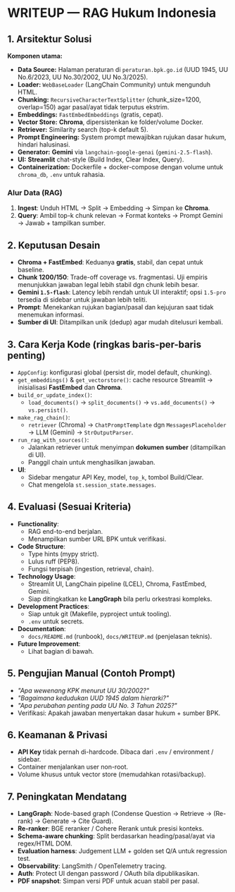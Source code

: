 # WRITEUP — RAG Hukum Indonesia

## 1. Arsitektur Solusi

**Komponen utama:**
- **Data Source:** Halaman peraturan di `peraturan.bpk.go.id` (UUD 1945, UU No.6/2023, UU No.30/2002, UU No.3/2025).
- **Loader:** `WebBaseLoader` (LangChain Community) untuk mengunduh HTML.
- **Chunking:** `RecursiveCharacterTextSplitter` (chunk_size=1200, overlap=150) agar pasal/ayat tidak terputus ekstrim.
- **Embeddings:** `FastEmbedEmbeddings` (gratis, cepat).
- **Vector Store:** **Chroma**, dipersistenkan ke folder/volume Docker.
- **Retriever:** Similarity search (top-k default 5).
- **Prompt Engineering:** System prompt mewajibkan rujukan dasar hukum, hindari halusinasi.
- **Generator:** **Gemini** via `langchain-google-genai` (`gemini-2.5-flash`).
- **UI:** **Streamlit** chat-style (Build Index, Clear Index, Query).
- **Containerization:** Dockerfile + docker-compose dengan volume untuk `chroma_db`, `.env` untuk rahasia.

### Alur Data (RAG)
1. **Ingest**: Unduh HTML → Split → Embedding → Simpan ke **Chroma**.
2. **Query**: Ambil top-k chunk relevan → Format konteks → Prompt Gemini → Jawab + tampilkan sumber.

## 2. Keputusan Desain

- **Chroma + FastEmbed**: Keduanya **gratis**, stabil, dan cepat untuk baseline.
- **Chunk 1200/150**: Trade-off coverage vs. fragmentasi. Uji empiris menunjukkan jawaban legal lebih stabil dgn chunk lebih besar.
- **Gemini `1.5-flash`**: Latency lebih rendah untuk UI interaktif; opsi `1.5-pro` tersedia di sidebar untuk jawaban lebih teliti.
- **Prompt**: Menekankan rujukan bagian/pasal dan kejujuran saat tidak menemukan informasi.
- **Sumber di UI**: Ditampilkan unik (dedup) agar mudah ditelusuri kembali.

## 3. Cara Kerja Kode (ringkas baris-per-baris penting)

- `AppConfig`: konfigurasi global (persist dir, model default, chunking).
- `get_embeddings()` & `get_vectorstore()`: cache resource Streamlit → inisialisasi **FastEmbed** dan **Chroma**.
- `build_or_update_index()`:
  - `load_documents()` → `split_documents()` → `vs.add_documents()` → `vs.persist()`.
- `make_rag_chain()`:
  - `retriever` (Chroma) → `ChatPromptTemplate` dgn `MessagesPlaceholder` → LLM (Gemini) → `StrOutputParser`.
- `run_rag_with_sources()`:
  - Jalankan retriever untuk menyimpan **dokumen sumber** (ditampilkan di UI).
  - Panggil chain untuk menghasilkan jawaban.
- **UI**:
  - Sidebar mengatur API Key, model, `top_k`, tombol Build/Clear.
  - Chat mengelola `st.session_state.messages`.

## 4. Evaluasi (Sesuai Kriteria)

- **Functionality**: 
  - RAG end-to-end berjalan.
  - Menampilkan sumber URL BPK untuk verifikasi.
- **Code Structure**:
  - Type hints (mypy strict).
  - Lulus ruff (PEP8).
  - Fungsi terpisah (ingestion, retrieval, chain).
- **Technology Usage**:
  - Streamlit UI, LangChain pipeline (LCEL), Chroma, FastEmbed, Gemini.
  - Siap ditingkatkan ke **LangGraph** bila perlu orkestrasi kompleks.
- **Development Practices**:
  - Siap untuk git (Makefile, pyproject untuk tooling).
  - `.env` untuk secrets.
- **Documentation**:
  - `docs/README.md` (runbook), `docs/WRITEUP.md` (penjelasan teknis).
- **Future Improvement**:
  - Lihat bagian di bawah.

## 5. Pengujian Manual (Contoh Prompt)
- *"Apa wewenang KPK menurut UU 30/2002?"*
- *"Bagaimana kedudukan UUD 1945 dalam hierarki?"*
- *"Apa perubahan penting pada UU No. 3 Tahun 2025?"*
- Verifikasi: Apakah jawaban menyertakan dasar hukum + sumber BPK.

## 6. Keamanan & Privasi
- **API Key** tidak pernah di-hardcode. Dibaca dari `.env` / environment / sidebar.
- Container menjalankan user non-root.
- Volume khusus untuk vector store (memudahkan rotasi/backup).

## 7. Peningkatan Mendatang
- **LangGraph**: Node-based graph (Condense Question → Retrieve → (Re-rank) → Generate → Cite Guard).
- **Re-ranker**: BGE reranker / Cohere Rerank untuk presisi konteks.
- **Schema-aware chunking**: Split berdasarkan heading/pasal/ayat via regex/HTML DOM.
- **Evaluation harness**: Judgement LLM + golden set Q/A untuk regression test.
- **Observability**: LangSmith / OpenTelemetry tracing.
- **Auth**: Protect UI dengan password / OAuth bila dipublikasikan.
- **PDF snapshot**: Simpan versi PDF untuk acuan stabil per pasal.
